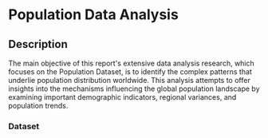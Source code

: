 # Population Data Analysis

## Description
The main objective of this report's extensive data analysis research, which focuses on the Population Dataset, is to identify the complex patterns that underlie population distribution worldwide. This analysis attempts to offer insights into the mechanisms influencing the global population landscape by examining important demographic indicators, regional variances, and population trends.

### Dataset
